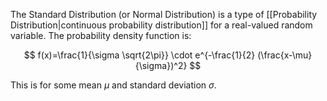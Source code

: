 The Standard Distribution (or Normal Distribution) is a type of [[Probability Distribution|continuous probability distribution]] for a real-valued random variable. The probability density function is:

$$
f(x)=\frac{1}{\sigma \sqrt{2\pi}} \cdot e^{-\frac{1}{2} (\frac{x-\mu}{\sigma})^2}
$$

This is for some mean $\mu$ and standard deviation $\sigma$.